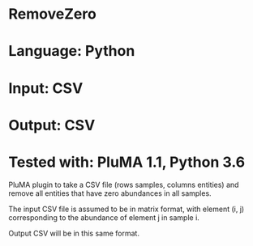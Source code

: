 # RemoveZero
# Language: Python
# Input: CSV 
# Output: CSV
# Tested with: PluMA 1.1, Python 3.6

PluMA plugin to take a CSV file (rows samples, columns entities)
and remove all entities that have zero abundances in all samples.

The input CSV file is assumed to be in matrix format, with element (i, j)
corresponding to the abundance of element j in sample i.

Output CSV will be in this same format.
